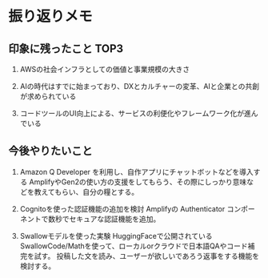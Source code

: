 # 振り返りメモ

## 印象に残ったこと TOP3
1. AWSの社会インフラとしての価値と事業規模の大きさ

2. AIの時代はすでに始まっており、DXとカルチャーの変革、AIと企業との共創が求められている

3. コードツールのUI向上による、サービスの利便化やフレームワーク化が進んでいる


## 今後やりたいこと
1. Amazon Q Developer を利用し、自作アプリにチャットボットなどを導入する
AmplifyやGen2の使い方の支援をしてもらう、その際にしっかり意味などを教えてもらい、自分の糧とする。

2. Cognitoを使った認証機能の追加を検討
Amplifyの Authenticator コンポーネントで数秒でセキュアな認証機能を追加。

3. Swallowモデルを使った実験
HuggingFaceで公開されているSwallowCode/Mathを使って、ローカルorクラウドで日本語QAやコード補完を試す。
投稿した文を読み、ユーザーが欲しいであろう返事をする機能を検討する。
